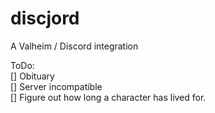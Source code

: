 # discjord
A Valheim / Discord integration

ToDo:  
[] Obituary  
[] Server incompatible  
[] Figure out how long a character has lived for.  

